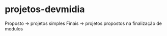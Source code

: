 # projetos-devmidia
Proposto -> projetos simples 
Finais   -> projetos propostos na finalização de modulos 
